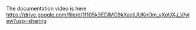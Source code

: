 The documentation video is here https://drive.google.com/file/d/1f105k3EDlMC9kXaqlUUKnOm_yXoUXJ_V/view?usp=sharing
